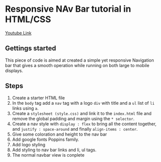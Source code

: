 # Responsive NAv Bar tutorial in HTML/CSS

[Youtube Link](https://www.youtube.com/watch?v=gXkqy0b4M5g&t=37s)

## Gettings started

This piece of code is aimed at created a simple yet responsive Navigation bar that gives a smooth operation while running on both large to mobile displays.

## Steps

1. Create a starter HTML file
2. In the `body` tag add a `nav` tag with a logo `div` with title and a `ul` list of `li` links using `a`.
3. Create a `stylesheet (style.css)` and link it to the `index.html` file and remove the global padding and margin using the `* selector`.
4. Create a nav style with `display : flex` to bring all the content together, and `justify : space-around` and finally `align-items : center`.
5. Give some coloration and height to the nav bar
6. Add google fonts Poppins family.
7. Add logo styling
8. Add styling to nav bar links and li, ul tags.
9. The normal navbar view is conplete
